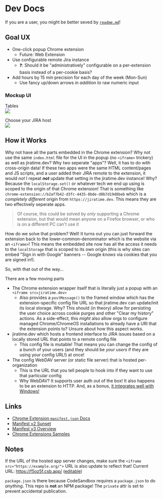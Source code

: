 # Dev Docs
If you are a user, you might be better seved by [`readme.md`](./readme.md)!

## Goal UX

- One-click popup Chrome extension
    - Future: Web Extension
- Use configurable remote Jira instance
    - ❓: Should it be "administratively" configurable on a per-extension basis instead of a per-cookie basis?
- Add hours by 15 min precision for each day of the week (Mon-Sun)
    - Use fancy up/down arrows _in addition to_ raw numeric input

### Mockup UI

Tables<br>
![](https://i.imgur.com/OAIjZ5J.png)

Choose your JIRA host<br>
![](https://i.imgur.com/vCdKO6H.png)

## How it Works

Why not have all the parts embedded in the Chrome extension? Why not use the same `index.html` file for the UI in the popup (no `<iframe>` trickery) as well as jiratime.dev? Why two seperate "apps"? Well, it has to do with cross-origin data! If these two apps were the same HTML content/pages and JS scripts, and a user added their JIRA remote to the extension, it would _not_ I repeat **_not_** update that setting in the jiratime.dev instance! Why? Because the `localStorage.set()` or whatever tech we end up using is scoped to the origin of that Chrome extension! That is something like `chrome-extension://b2af7b42-d3fc-4435-8bde-d0b7d19d8beb` which is a _completely different_ origin from `https://jiratime.dev`. This means they are two effectively seperate apps.

> Of course, this could be solved by _only_ supporting a Chrome extension, but that would mean anyone on a Firefox browser, or who is on a different PC can't use it

How do we solve that problem? Well! It turns out you can just forward the extension back to the lower-common-denominator which is the website via an `<iframe>`! This means the embedded site now has all the access it needs to the `localStorage` that is scoped to its own origin (this is why sites can embed "Sign in with Google" banners -- Google _knows_ via cookies that you are signed in!).

So, with that out of the way...

There are a few moving parts
- The Chrome extension wrapper itself that is literally just a popup with an `<iframe src=jiratime.dev>`
    - Also provides a `postMessage()` to the framed window which has the extension-specific config file URL so that jiratime.dev can update/init its local storage. Why? This should (in theory) allow for persisting the user choice across cookie purges and other "Clear my history" actions. As a side-effect, this _might_ also allow orgs to configure managed Chrome/ChromeOS installations to already have a URl that the extension points to? Unsure about how this aspect works.
- jiratime.dev which hosts a frontend interface to JIRA issues based on a locally stored URL that points to a remote config file
    - This config file is mutable! That means you can change the config of a bunch of your users (and they should be _your users_ if they are using your config URL!) at once!
- The config WebDAV server (or static file server) that is hosted per-organization
    - This is the URL that you tell people to hook into if they want to use that particular config
    - Why WebDAV? It supports user auth out of the box! It also happens to be an extension to HTTP. And, as a bonus, [it integrates well with Windows!](https://help.dreamhost.com/hc/en-us/articles/216473357-Accessing-WebDAV-with-Windows)

## Links
- [Chrome Extension `manifest.json` Docs](https://developer.chrome.com/docs/extensions/mv3/manifest/#overview)
- [Manifest v2 Sunset](https://developer.chrome.com/docs/extensions/mv3/mv2-sunset/)
- [Manifest v3 Overview](https://developer.chrome.com/docs/extensions/mv3/intro/mv3-overview/)
- [Chrome Extensions Samples](https://github.com/GoogleChrome/chrome-extensions-samples)

## Notes

If the URL of the hosted app server changes, make sure the `<iframe src="https://example.org/">` URL is also update to reflect that!
Current URL: <https://f5oz5f.csb.app/> ([editable](https://codesandbox.io/s/jiratimefrontend-f5oz5f?file=/index.html))

`package.json` is there because CodeSandbox requires a `package.json` to do _anything_. This repo is **not** an NPM package! The `private` attr is set to prevent accidental publication.
